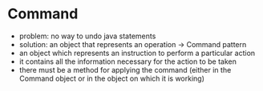 # Command

- problem: no way to undo java statements
- solution: an object that represents an operation -> Command pattern
- an object which represents an instruction to perform a particular action
- it contains all the information necessary for the action to be taken
- there must be a method for applying the command (either in the Command object or in the object on which it is working)
